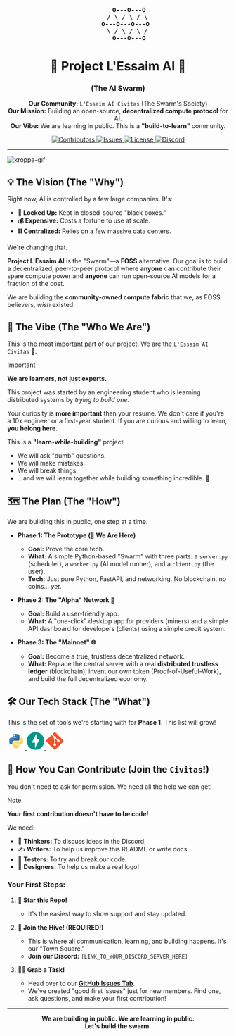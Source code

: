 <div align="center">

<pre><b>
      O---O---O
     / \ / \ / \
    O---O---O---O
     \ / \ / \ /
      O---O---O
</b></pre>
  <h1>🐝 Project L'Essaim AI 🐝</h1>
  <h3>(The AI Swarm)</h3>

  <p>
    <b>Our Community:</b> <code>L'Essaim AI Civitas</code> (The Swarm's Society)
    <br>
    <b>Our Mission:</b> Building an open-source, <b>decentralized compute protocol</b> for AI.
    <br>
    <b>Our Vibe:</b> We are learning in public. This is a <b>"build-to-learn"</b> community.
  </p>

<p>
  <a href="https://github.com/YOUR_USERNAME/YOUR_REPO/graphs/contributors">
    <img src="https://img.shields.io/github/contributors/YOUR_USERNAME/YOUR_REPO?color=b02aaa&style=for-the-badge" alt="Contributors">
  </a>
  <a href="https://github.com/YOUR_USERNAME/YOUR_REPO/issues">
    <img src="https://img.shields.io/github/issues/YOUR_USERNAME/YOUR_REPO?color=57ab5a&style=for-the-badge" alt="Issues">
  </a>
  <a href="https://github.com/YOUR_USERNAME/YOUR_REPO/blob/main/LICENSE">
    <img src="https://img.shields.io/github/license/YOUR_USERNAME/YOUR_REPO?color=f34b7d&style=for-the-badge" alt="License">
  </a>
  <a href="https://discord.gg/YOUR_INVITE_CODE">
    <img src="https://img.shields.io/discord/YOUR_SERVER_ID?label=Discord&logo=discord&color=5865F2&style=for-the-badge" alt="Discord">
  </a>
</p>
</div>

---


![kroppa-gıf](https://github.com/user-attachments/assets/f2ba3116-6608-49af-adda-381e7b685bcf)


## 💡 The Vision (The "Why")

Right now, AI is controlled by a few large companies. It's:
* **🔑 Locked Up:** Kept in closed-source "black boxes."
* **💰 Expensive:** Costs a fortune to use at scale.
* **⛓️ Centralized:** Relies on a few massive data centers.

We're changing that.

**Project L'Essaim AI** is the "Swarm"—a **FOSS** alternative. Our goal is to build a decentralized, peer-to-peer protocol where **anyone** can contribute their spare compute power and **anyone** can run open-source AI models for a fraction of the cost.

We are building the **community-owned compute fabric** that we, as FOSS believers, *wish* existed.

## 🧠 The Vibe (The "Who We Are")

This is the most important part of our project. We are the `L'Essaim AI Civitas` 🤝.

> [!IMPORTANT]
> **We are learners, not just experts.**
>
> This project was started by an engineering student who is learning distributed systems by *trying to build one*.
>
> Your curiosity is **more important** than your resume. We don't care if you're a 10x engineer or a first-year student. If you are curious and willing to learn, **you belong here.**

This is a **"learn-while-building"** project.
* We will ask "dumb" questions.
* We will make mistakes.
* We will break things.
* ...and we will learn together while building something incredible. 🚀

## 🗺️ The Plan (The "How")

We are building this in public, one step at a time.

* **Phase 1: The Prototype (📍 We Are Here)**
    * **Goal:** Prove the core tech.
    * **What:** A simple Python-based "Swarm" with three parts: a `server.py` (scheduler), a `worker.py` (AI model runner), and a `client.py` (the user).
    * **Tech:** Just pure Python, FastAPI, and networking. No blockchain, no coins... *yet*.

* **Phase 2: The "Alpha" Network 📱**
    * **Goal:** Build a user-friendly app.
    * **What:** A "one-click" desktop app for providers (miners) and a simple API dashboard for developers (clients) using a simple credit system.

* **Phase 3: The "Mainnet" 🌐**
    * **Goal:** Become a true, trustless decentralized network.
    * **What:** Replace the central server with a real **distributed trustless ledger** (blockchain), invent our own token (Proof-of-Useful-Work), and build the full decentralized economy.

## 🛠️ Our Tech Stack (The "What")

This is the set of tools we're starting with for **Phase 1**. This list will grow!

<p align="left">
  <a href="https://www.python.org" target="_blank" rel="noreferrer">
    <img src="https://raw.githubusercontent.com/devicons/devicon/master/icons/python/python-original.svg" alt="python" width="40" height="40"/>
  </a>
  <a href="https://fastapi.tiangolo.com/" target="_blank" rel="noreferrer">
    <img src="https://raw.githubusercontent.com/devicons/devicon/master/icons/fastapi/fastapi-original.svg" alt="fastapi" width="40" height="40"/>
  </a>
  <a href="https://git-scm.com/" target="_blank" rel="noreferrer">
    <img src="https://raw.githubusercontent.com/devicons/devicon/master/icons/git/git-original.svg" alt="git" width="40" height="40"/>
  </a>
</p>

## 🤝 How You Can Contribute (Join the `Civitas`!)

You don't need to ask for permission. We need all the help we can get!

> [!NOTE]
> **Your first contribution doesn't have to be code!**
>
> We need:
> * 🧠 **Thinkers:** To discuss ideas in the Discord.
> * ✍️ **Writers:** To help us improve this README or write docs.
> * 🐛 **Testers:** To try and break our code.
> * 🎨 **Designers:** To help us make a real logo!

### **Your First Steps:**

1.  **🌟 Star this Repo!**
    * It's the easiest way to show support and stay updated.

2.  **💬 Join the Hive! (REQUIRED!)**
    * This is where all communication, learning, and building happens. It's our "Town Square."
    * **Join our Discord:** `[LINK_TO_YOUR_DISCORD_SERVER_HERE]`

3.  **🧑‍💻 Grab a Task!**
    * Head over to our **[GitHub Issues Tab]([LINK_TO_YOUR_ISSUES_TAB_HERE])**.
    * We've created "good first issues" just for new members. Find one, ask questions, and make your first contribution!

---

<p align="center">
  <b>We are building in public. We are learning in public.</b>
  <br>
  <b>Let's build the swarm.</b>
</p>

